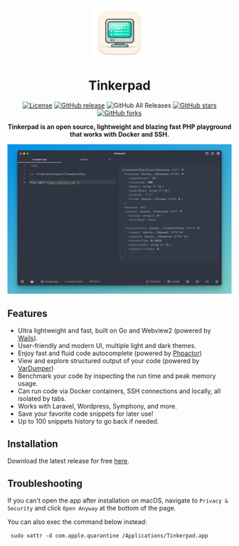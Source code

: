 <div align="center">
<a href="https://github.com/epessine/tinkerpad/"><img src="build/appicon.png" width="120"/></a>
</div>
<h1 align="center">Tinkerpad</h1>
<div align="center">

[![License](https://img.shields.io/github/license/epessine/tinkerpad)](https://github.com/epessine/tinkerpad/blob/main/LICENSE)
[![GitHub release](https://img.shields.io/github/release/epessine/tinkerpad)](https://github.com/epessine/tinkerpad/releases)
![GitHub All Releases](https://img.shields.io/github/downloads/epessine/tinkerpad/total)
[![GitHub stars](https://img.shields.io/github/stars/epessine/tinkerpad)](https://github.com/epessine/tinkerpad/stargazers)
[![GitHub forks](https://img.shields.io/github/forks/epessine/tinkerpad)](https://github.com/epessine/tinkerpad/fork)

<strong>Tinkerpad is an open source, lightweight and blazing fast PHP playground that works with Docker and SSH.</strong>
</div>

<picture>
 <img alt="screenshot" src="screenshots/showcase-1.png">
</picture>

## Features

* Ultra lightweight and fast, built on Go and Webview2 (powered by [Wails](https://github.com/wailsapp/wails)).
* User-friendly and modern UI, multiple light and dark themes.
* Enjoy fast and fluid code autocomplete (powered by [Phpactor](https://github.com/phpactor/phpactor))
* View and explore structured output of your code (powered by [VarDumper](https://github.com/symfony/var-dumper))
* Benchmark your code by inspecting the run time and peak memory usage.
* Can run code via Docker containers, SSH connections and locally, all isolated by tabs.
* Works with Laravel, Wordpress, Symphony, and more.
* Save your favorite code snippets for later use!
* Up to 100 snippets history to go back if needed.


## Installation

Download the latest release for free [here](https://github.com/epessine/tinkerpad/releases).

## Troubleshooting

If you can't open the app after installation on macOS, navigate to `Privacy & Security` and click `Open Anyway` at the bottom of the page.

You can also exec the command below instead:
``` shell
 sudo xattr -d com.apple.quarantine /Applications/Tinkerpad.app
```

